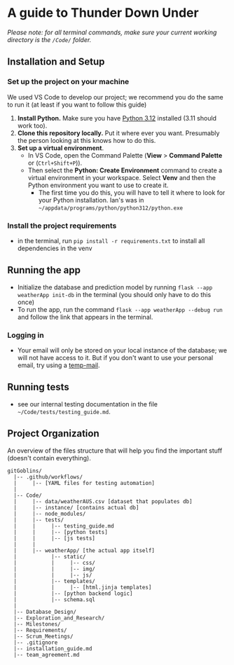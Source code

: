 # A guide to Thunder Down Under
_Please note: for all terminal commands, make sure your current working directory is the `/Code/` folder._

## Installation and Setup
### Set up the project on your machine
We used VS Code to develop our project; we recommend you do the same to run it (at least if you want to follow this guide)

1. **Install Python.** Make sure you have [Python 3.12](https://www.python.org/downloads/) installed (3.11 should work too). 
2. **Clone this repository locally.**
Put it where ever you want. Presumably the person looking at this knows how to do this.
3. **Set up a virtual environment**.
    - In VS Code, open the Command Palette (**View** > **Command Palette** or (`Ctrl+Shift+P`)). 
    - Then select the **Python: Create Environment** command to create a virtual environment in your workspace. Select **Venv** and then the Python environment you want to use to create it.
      - The first time you do this, you will have to tell it where to look for your Python installation. Ian's was in `~/appdata/programs/python/python312/python.exe`

### Install the project requirements
- in the terminal, run `pip install -r requirements.txt` to install all dependencies in the venv

## Running the app

- Initialize the database and prediction model by running `flask --app weatherApp init-db` in the terminal (you should only have to do this once)
- To run the app, run the command `flask --app weatherApp --debug run` and follow the link that appears in the terminal.

### Logging in
- Your email will only be stored on your local instance of the database; we will not have access to it. But if you don't want to use your personal email, try using a [temp-mail](https://temp-mail.org/en/).

## Running tests
- see our internal testing documentation in the file `~/Code/tests/testing_guide.md`.

## Project Organization
An overview of the files structure that will help you find the important stuff (doesn't contain everything).
```
gitGoblins/
  |-- .github/workflows/
  |     |-- [YAML files for testing automation]
  |
  |-- Code/
  |     |-- data/weatherAUS.csv [dataset that populates db]
  |     |-- instance/ [contains actual db]
  |     |-- node_modules/
  |     |-- tests/
  |     |     |-- testing_guide.md
  |     |     |-- [python tests]
  |     |     |-- [js tests]
  |     |
  |     |-- weatherApp/ [the actual app itself]
  |           |-- static/
  |           |     |-- css/
  |           |     |-- img/
  |           |     |-- js/
  |           |-- templates/ 
  |           |     |-- [html.jinja templates]
  |           |-- [python backend logic]
  |           |-- schema.sql
  |
  |-- Database_Design/
  |-- Exploration_and_Research/
  |-- Milestones/
  |-- Requirements/
  |-- Scrum_Meetings/
  |-- .gitignore
  |-- installation_guide.md
  |-- team_agreement.md
```
